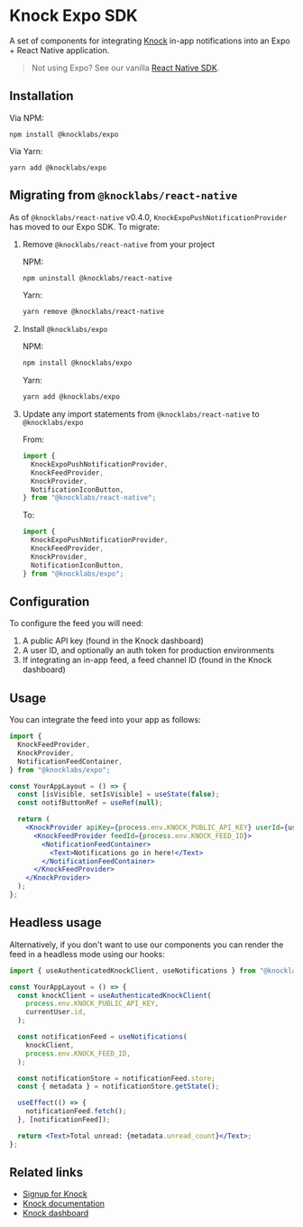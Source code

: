 # Knock Expo SDK

A set of components for integrating [Knock](https://knock.app) in-app notifications into an Expo + React Native application.

> Not using Expo? See our vanilla [React Native SDK](../react-native/README.md).

## Installation

Via NPM:

```
npm install @knocklabs/expo
```

Via Yarn:

```
yarn add @knocklabs/expo
```

## Migrating from `@knocklabs/react-native`

As of `@knocklabs/react-native` v0.4.0, `KnockExpoPushNotificationProvider` has moved to our Expo SDK. To migrate:

1. Remove `@knocklabs/react-native` from your project

   NPM:

   ```bash
   npm uninstall @knocklabs/react-native
   ```

   Yarn:

   ```bash
   yarn remove @knocklabs/react-native
   ```

1. Install `@knocklabs/expo`

   NPM:

   ```bash
   npm install @knocklabs/expo
   ```

   Yarn:

   ```bash
   yarn add @knocklabs/expo
   ```

1. Update any import statements from `@knocklabs/react-native` to `@knocklabs/expo`

   From:

   ```js
   import {
     KnockExpoPushNotificationProvider,
     KnockFeedProvider,
     KnockProvider,
     NotificationIconButton,
   } from "@knocklabs/react-native";
   ```

   To:

   ```js
   import {
     KnockExpoPushNotificationProvider,
     KnockFeedProvider,
     KnockProvider,
     NotificationIconButton,
   } from "@knocklabs/expo";
   ```

## Configuration

To configure the feed you will need:

1. A public API key (found in the Knock dashboard)
1. A user ID, and optionally an auth token for production environments
1. If integrating an in-app feed, a feed channel ID (found in the Knock dashboard)

## Usage

You can integrate the feed into your app as follows:

```jsx
import {
  KnockFeedProvider,
  KnockProvider,
  NotificationFeedContainer,
} from "@knocklabs/expo";

const YourAppLayout = () => {
  const [isVisible, setIsVisible] = useState(false);
  const notifButtonRef = useRef(null);

  return (
    <KnockProvider apiKey={process.env.KNOCK_PUBLIC_API_KEY} userId={userId}>
      <KnockFeedProvider feedId={process.env.KNOCK_FEED_ID}>
        <NotificationFeedContainer>
          <Text>Notifications go in here!</Text>
        </NotificationFeedContainer>
      </KnockFeedProvider>
    </KnockProvider>
  );
};
```

## Headless usage

Alternatively, if you don't want to use our components you can render the feed in a headless mode using our hooks:

```jsx
import { useAuthenticatedKnockClient, useNotifications } from "@knocklabs/expo";

const YourAppLayout = () => {
  const knockClient = useAuthenticatedKnockClient(
    process.env.KNOCK_PUBLIC_API_KEY,
    currentUser.id,
  );

  const notificationFeed = useNotifications(
    knockClient,
    process.env.KNOCK_FEED_ID,
  );

  const notificationStore = notificationFeed.store;
  const { metadata } = notificationStore.getState();

  useEffect(() => {
    notificationFeed.fetch();
  }, [notificationFeed]);

  return <Text>Total unread: {metadata.unread_count}</Text>;
};
```

## Related links

- [Signup for Knock](https://knock.app)
- [Knock documentation](https://docs.knock.app)
- [Knock dashboard](https://dashboard.knock.app)
